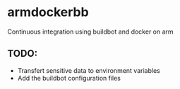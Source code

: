 # armdockerbb
Continuous integration using buildbot and docker on arm
## TODO:
- Transfert sensitive data to environment variables
- Add the buildbot configuration files
